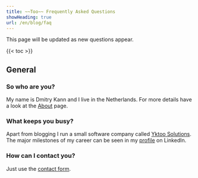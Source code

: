 ```yaml
---
title: ~~Too~~ Frequently Asked Questions
showHeading: true
url: /en/blog/faq
---
```


This page will be updated as new questions appear.

{{< toc >}}

## General

### So who are you?

My name is Dmitry Kann and I live in the Netherlands. For more details have a look at the [About](/about) page.

### What keeps you busy?

Apart from blogging I run a small software company called [Yktoo Solutions](https://yktoo.solutions/). The major milestones of my career can be seen in my [profile](/about/contact) on LinkedIn.

### How can I contact you?

Just use the [contact form](/about/contact).
